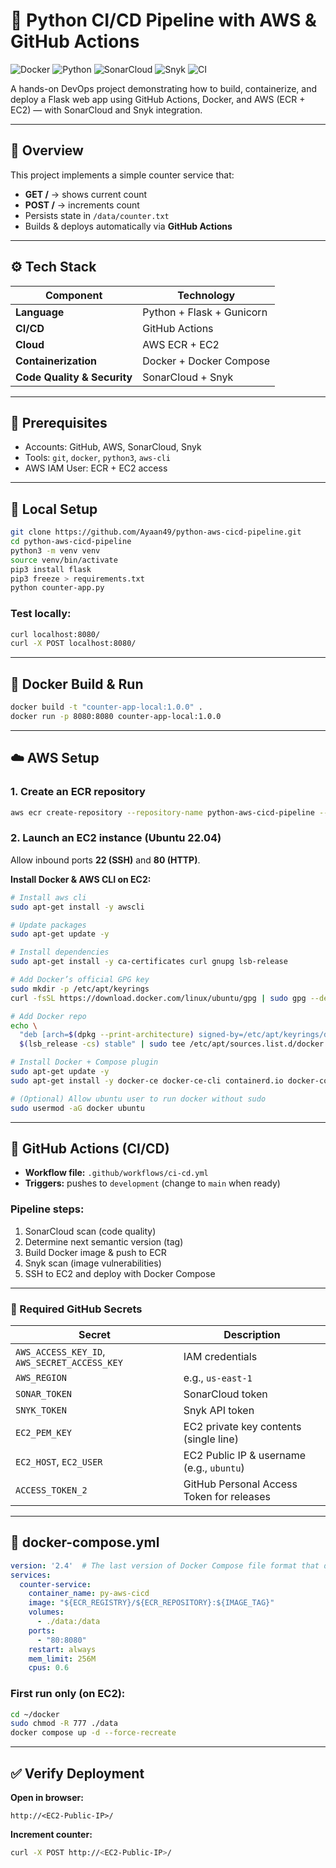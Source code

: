 # 🚀 Python CI/CD Pipeline with AWS & GitHub Actions

![Docker](https://img.shields.io/badge/Docker-ready-blue)
![Python](https://img.shields.io/badge/Python-3.10+-green)
![SonarCloud](https://img.shields.io/badge/SonarCloud-passing-brightgreen)
![Snyk](https://img.shields.io/badge/Snyk-secure-orange)
![CI](https://img.shields.io/github/actions/workflow/status/Ayaan49/python-aws-cicd-pipeline/main.yml?branch=development)


A hands-on DevOps project demonstrating how to build, containerize, and deploy a Flask web app using GitHub Actions, Docker, and AWS (ECR + EC2) — with SonarCloud and Snyk integration.

---

## 🧩 Overview

This project implements a simple counter service that:

- **GET /** → shows current count  
- **POST /** → increments count  
- Persists state in `/data/counter.txt`  
- Builds & deploys automatically via **GitHub Actions**

---

## ⚙️ Tech Stack

| Component | Technology |
|------------|-------------|
| **Language** | Python + Flask + Gunicorn |
| **CI/CD** | GitHub Actions |
| **Cloud** | AWS ECR + EC2 |
| **Containerization** | Docker + Docker Compose |
| **Code Quality & Security** | SonarCloud + Snyk |

---

## 🧰 Prerequisites

- Accounts: GitHub, AWS, SonarCloud, Snyk  
- Tools: `git`, `docker`, `python3`, `aws-cli`  
- AWS IAM User: ECR + EC2 access

---

## 🧱 Local Setup

```bash
git clone https://github.com/Ayaan49/python-aws-cicd-pipeline.git
cd python-aws-cicd-pipeline
python3 -m venv venv
source venv/bin/activate
pip3 install flask
pip3 freeze > requirements.txt
python counter-app.py
```

### Test locally:

```bash
curl localhost:8080/
curl -X POST localhost:8080/
```

---

## 🐳 Docker Build & Run

```bash
docker build -t "counter-app-local:1.0.0" .
docker run -p 8080:8080 counter-app-local:1.0.0
```

---

## ☁️ AWS Setup

### 1. Create an ECR repository

```bash
aws ecr create-repository --repository-name python-aws-cicd-pipeline --region <your-region>
```

### 2. Launch an EC2 instance (Ubuntu 22.04)

Allow inbound ports **22 (SSH)** and **80 (HTTP)**.

**Install Docker & AWS CLI on EC2:**

```bash
# Install aws cli
sudo apt-get install -y awscli

# Update packages
sudo apt-get update -y

# Install dependencies
sudo apt-get install -y ca-certificates curl gnupg lsb-release

# Add Docker’s official GPG key
sudo mkdir -p /etc/apt/keyrings
curl -fsSL https://download.docker.com/linux/ubuntu/gpg | sudo gpg --dearmor -o /etc/apt/keyrings/docker.gpg

# Add Docker repo
echo \
  "deb [arch=$(dpkg --print-architecture) signed-by=/etc/apt/keyrings/docker.gpg] https://download.docker.com/linux/ubuntu \
  $(lsb_release -cs) stable" | sudo tee /etc/apt/sources.list.d/docker.list > /dev/null

# Install Docker + Compose plugin
sudo apt-get update -y
sudo apt-get install -y docker-ce docker-ce-cli containerd.io docker-compose-plugin

# (Optional) Allow ubuntu user to run docker without sudo
sudo usermod -aG docker ubuntu

```

---

## 🤖 GitHub Actions (CI/CD)

- **Workflow file:** `.github/workflows/ci-cd.yml`  
- **Triggers:** pushes to `development` (change to `main` when ready)

### Pipeline steps:

1. SonarCloud scan (code quality)  
2. Determine next semantic version (tag)  
3. Build Docker image & push to ECR  
4. Snyk scan (image vulnerabilities)  
5. SSH to EC2 and deploy with Docker Compose

---

### 🔐 Required GitHub Secrets

| Secret | Description |
|--------|--------------|
| `AWS_ACCESS_KEY_ID`, `AWS_SECRET_ACCESS_KEY` | IAM credentials |
| `AWS_REGION` | e.g., `us-east-1` |
| `SONAR_TOKEN` | SonarCloud token |
| `SNYK_TOKEN` | Snyk API token |
| `EC2_PEM_KEY` | EC2 private key contents (single line) |
| `EC2_HOST`, `EC2_USER` | EC2 Public IP & username (e.g., `ubuntu`) |
| `ACCESS_TOKEN_2` | GitHub Personal Access Token for releases |

---

## 🧩 docker-compose.yml

```yaml
version: '2.4'  # The last version of Docker Compose file format that directly supports mem_limit and cpus
services:
  counter-service:
    container_name: py-aws-cicd
    image: "${ECR_REGISTRY}/${ECR_REPOSITORY}:${IMAGE_TAG}"
    volumes:
      - ./data:/data
    ports:
      - "80:8080"
    restart: always
    mem_limit: 256M
    cpus: 0.6
```

### First run only (on EC2):

```bash
cd ~/docker
sudo chmod -R 777 ./data
docker compose up -d --force-recreate
```

---

## ✅ Verify Deployment

**Open in browser:**

```
http://<EC2-Public-IP>/
```

**Increment counter:**

```bash
curl -X POST http://<EC2-Public-IP>/
```
